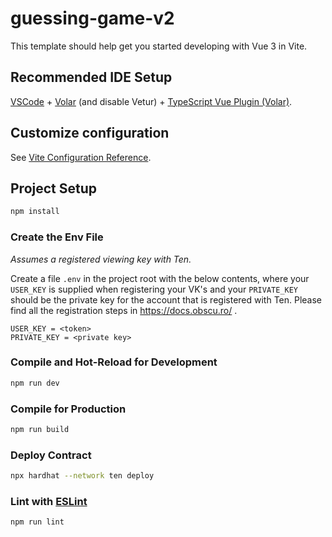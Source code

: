 # guessing-game-v2

This template should help get you started developing with Vue 3 in Vite.

## Recommended IDE Setup

[VSCode](https://code.visualstudio.com/) + [Volar](https://marketplace.visualstudio.com/items?itemName=Vue.volar) (and disable Vetur) + [TypeScript Vue Plugin (Volar)](https://marketplace.visualstudio.com/items?itemName=Vue.vscode-typescript-vue-plugin).

## Customize configuration

See [Vite Configuration Reference](https://vitejs.dev/config/).

## Project Setup

```sh
npm install
```

### Create the Env File 
*Assumes a registered viewing key with Ten.*

Create a file `.env` in the project root with the below contents, where your `USER_KEY` is supplied when registering 
your VK's and your `PRIVATE_KEY` should be the private key for the account that is registered with Ten.
Please find all the registration steps in https://docs.obscu.ro/ .

```
USER_KEY = <token> 
PRIVATE_KEY = <private key>
```

### Compile and Hot-Reload for Development

```sh
npm run dev
```

### Compile for Production

```sh
npm run build
```

### Deploy Contract

```sh
npx hardhat --network ten deploy
```

### Lint with [ESLint](https://eslint.org/)

```sh
npm run lint
```

